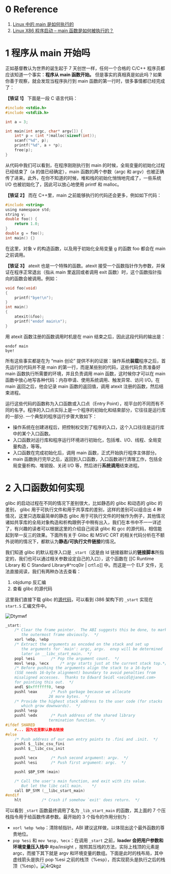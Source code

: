 # 0 Reference

1. [Linux 中的 main 是如何执行的](https://www.cnblogs.com/harlanc/p/7774882.html)
2. [Linux X86 程序启动 – main 函数是如何被执行的？](https://luomuxiaoxiao.com/?p=516)
# 1 程序从 main 开始吗

正如基督教认为世界的诞生起于 7 天创世一样，任何一个合格的 C/C++ 程序员都应该知道一个事实：**程序从 main 函数开始。** 但是事实的真相真是如此吗？如果你善于观察，就会发现当程序执行到 main 函数的第一行时，很多事情都已经完成了：

**【铁证 1】** 下面是一段 C 语言代码：

```c
#include <stdio.h>
#include <stdlib.h>

int a = 3;

int main(int argc, char* argv[]) {
	int* p = (int *)malloc(sizeof(int));
	scanf("%d", p);
	printf("%d", a + *p);
	free(p);
}
```

从代码中我们可以看到，在程序刚刚执行到 main 的时候，全局变量的初始化过程已经结束了（a 的值已经确定），main 函数的两个参数（argc 和 argv）也被正确传了进来。此外，在你不知道的时候，堆和栈的初始化悄悄地完成了，一些系统 I/O 也被初始化了，因此可以放心地使用 printf 和 malloc。

**【铁证 2】** 而在 C++里，main 之前能够执行的代码还会更多，例如如下代码：

```c
#include <string>
using namespace std;
string v;
double foo() {
	return 1.0;
}
double g = foo();
int main() {}
```

在这里，对象 v 的构造函数，以及用于初始化全局变量 g 的函数 foo 都会在 main 之前调用。

**【铁证 3】** atexit 也是一个特殊的函数。atexit 接受一个函数指针作为参数，并保证在程序正常退出（指从 main 里返回或者调用 exit 函数）时，这个函数指针指向的函数会被调用。例如：

```c
void foo(void)
{
	printf("bye!\n");
}
int main()
{
	atexit(&foo);
	printf("endof main\n");
}
```

用 atexit 函数注册的函数调用时机是在 main 结束之后，因此这段代码的输出是：

```
endof main
bye!
```

所有这些事实都是在为 “main 创论” 提供不利的证据：操作系统**装载**程序之后，首先运行的代码并不是 main 的第一行，而是某些别的代码，这些代码负责准备好 main 函数执行所需要的环境，并且负责调用 main 函数，这时候你才可以在 main 函数中放心地写各种代码：内存申请、使用系统调用、触发异常、访问 I/O。在 main 返回之后，他会记录 main 函数的返回值，调用 atexit 注册的函数，然后结束进程。

运行这些代码的函数称为入口函数或入口点（Entry Point），视平台的不同而有不同的名字。程序的入口点实际上是一个程序的初始化和结束部分，它往往是运行库的一部分. 一个典型的程序运行步骤大致如下：

- 操作系统在创建进程后，把控制权交到了程序的入口，这个入口往往是运行库中的某个入口函数。
- 入口函数对运行库和程序运行环境进行初始化，包括堆、I/O、线程、全局变量构造，等等。
- 入口函数在完成初始化后，调用 main 函数，正式开始执行程序主体部分。
- main 函数执行完毕之后，返回到入口函数，入口函数进行清理工作，包括全局变量析构、堆销毁、关闭 I/O 等，然后进行**系统调用**结束进程。

# 2 入口函数如何实现

glibc 的启动过程在不同的情况下差别很大，比如静态的 glibc 和动态的 glibc 的差别， glibc 用于可执行文件和用于共享库的差别，这样的差别可以组合出 4 种情况，这里只选取最简单的静态 glibc 用于可执行文件的时候作为例子，其他情况诸如共享库的全局对象构造和析构跟例子中稍有出入，我们在本书中不一一详述了，有兴趣的读者可以根据这里的介绍自己阅读 glibc 和 gcc 的源代码，相信能起到举一反三的效果。下面所有关于 Glibc 和 MSVC CRT 的相关代码分析在不额外说明的情况下，都默认为**静态/可执行文件链接**的情况。

我们知道 glibc 的默认程序入口是 `_start`（这是由 ld 链接器默认的**链接脚本**所指定的，我们也可以通过相关参数设定自己的入口），这个函数在 [[C Runtime Library 和 C Standard Library#^rcq0ir | crt1.o]] 中。而这是一个 ELF 文件，无法直接阅读，我们有两种办法去查看：
1. objdump 反汇编
2. 查看 glibc 的源代码

这里我们直接下载 glibc 的[源代码](https://mirrors.nju.edu.cn/gnu/libc/glibc-2.9.tar.gz)，可以看到 i386 架构下的 `_start` 实现在 `start.S` 汇编文件中。

![Dtymwf](https://picture-suyifan.oss-cn-shenzhen.aliyuncs.com/uPic/Dtymwf.png)

```c
_start:
	/* Clear the frame pointer.  The ABI suggests this be done, to mark
	   the outermost frame obviously.  */
	xorl %ebp, %ebp
	/* Extract the arguments as encoded on the stack and set up
	   the arguments for `main': argc, argv.  envp will be determined
	   later in __libc_start_main.  */
	popl %esi		/* Pop the argument count.  */
	movl %esp, %ecx		/* argv starts just at the current stack top.*/
	/* Before pushing the arguments align the stack to a 16-byte
	(SSE needs 16-byte alignment) boundary to avoid penalties from
	misaligned accesses.  Thanks to Edward Seidl <seidl@janed.com>
	for pointing this out.  */
	andl $0xfffffff0, %esp
	pushl %eax		/* Push garbage because we allocate
				   28 more bytes.  */
	/* Provide the highest stack address to the user code (for stacks
	   which grow downwards).  */
	pushl %esp
	pushl %edx		/* Push address of the shared library
				   termination function.  */
#ifdef SHARED
	#... 因为这里默认静态链接
#else
	/* Push address of our own entry points to .fini and .init.  */
	pushl $__libc_csu_fini
	pushl $__libc_csu_init

	pushl %ecx		/* Push second argument: argv.  */
	pushl %esi		/* Push first argument: argc.  */

	pushl $BP_SYM (main)

	/* Call the user's main function, and exit with its value.
	   But let the libc call main.    */
	call BP_SYM (__libc_start_main)
#endif
	hlt			/* Crash if somehow `exit' does return.  */
```

可以看到 `_start` 函数最终调用了名为 `_lib_start_main` 的函数，其上面的 7 个压栈指令用于给函数传递参数。最开始的 3 个指令的作用分别为：

- `xorl %ebp %ebp`：清除帧指针。ABI 建议这样做，以体现出这个最外函数的尊贵地位。
- `pop %esi` 和 `mov %esp, %ecx`：在调用 `_start` 之前，**loader 会把用户参数和环境变量压入栈中** #pa/insight ，按照其压栈的方法，实际上栈顶的元素是 argc，而接下其下就是 argv 和环境变量的数组。下面是此时的栈布局，其中虚线箭头是执行 pop %esi 之前的栈顶（%esp），而实现箭头是执行之后的栈顶（%esp）。![4rQkgz](https://picture-suyifan.oss-cn-shenzhen.aliyuncs.com/uPic/4rQkgz.png)
